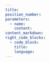 ```yaml
---
title: 
position_number:
parameters:
  - name:
    content:
content_markdown:
right_code_blocks:
  - code_block:
    title:
    language:
---
```


